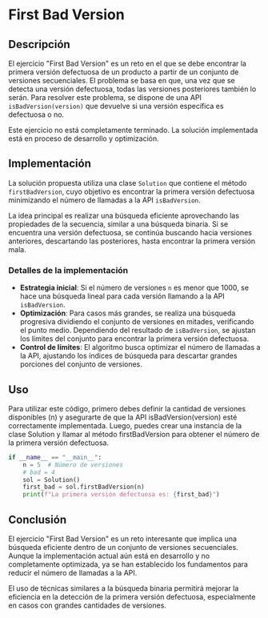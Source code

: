# First Bad Version

## Descripción

El ejercicio "First Bad Version" es un reto en el que se debe encontrar la primera versión defectuosa de un producto a partir de un conjunto de versiones secuenciales. El problema se basa en que, una vez que se detecta una versión defectuosa, todas las versiones posteriores también lo serán. Para resolver este problema, se dispone de una API `isBadVersion(version)` que devuelve si una versión específica es defectuosa o no.

Este ejercicio no está completamente terminado. La solución implementada está en proceso de desarrollo y optimización.

## Implementación

La solución propuesta utiliza una clase `Solution` que contiene el método `firstBadVersion`, cuyo objetivo es encontrar la primera versión defectuosa minimizando el número de llamadas a la API `isBadVersion`.

La idea principal es realizar una búsqueda eficiente aprovechando las propiedades de la secuencia, similar a una búsqueda binaria. Si se encuentra una versión defectuosa, se continúa buscando hacia versiones anteriores, descartando las posteriores, hasta encontrar la primera versión mala.

### Detalles de la implementación

- **Estrategia inicial**: Si el número de versiones `n` es menor que 1000, se hace una búsqueda lineal para cada versión llamando a la API `isBadVersion`.
- **Optimización**: Para casos más grandes, se realiza una búsqueda progresiva dividiendo el conjunto de versiones en mitades, verificando el punto medio. Dependiendo del resultado de `isBadVersion`, se ajustan los límites del conjunto para encontrar la primera versión defectuosa.
- **Control de límites**: El algoritmo busca optimizar el número de llamadas a la API, ajustando los índices de búsqueda para descartar grandes porciones del conjunto de versiones.

## Uso

Para utilizar este código, primero debes definir la cantidad de versiones disponibles (n) y asegurarte de que la API isBadVersion(version) esté correctamente implementada. Luego, puedes crear una instancia de la clase Solution y llamar al método firstBadVersion para obtener el número de la primera versión defectuosa.

```python
if __name__ == "__main__":
    n = 5  # Número de versiones
    # bad = 4
    sol = Solution()
    first_bad = sol.firstBadVersion(n)
    print(f"La primera versión defectuosa es: {first_bad}")
```

## Conclusión

El ejercicio "First Bad Version" es un reto interesante que implica una búsqueda eficiente dentro de un conjunto de versiones secuenciales. Aunque la implementación actual aún está en desarrollo y no completamente optimizada, ya se han establecido los fundamentos para reducir el número de llamadas a la API.

El uso de técnicas similares a la búsqueda binaria permitirá mejorar la eficiencia en la detección de la primera versión defectuosa, especialmente en casos con grandes cantidades de versiones.
